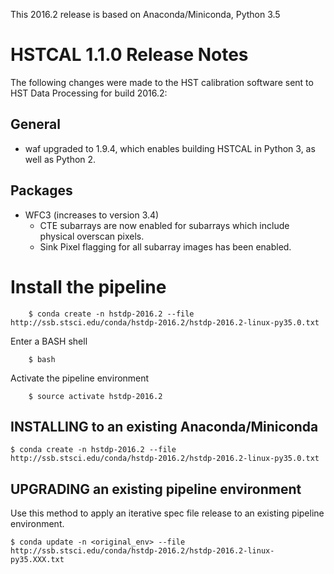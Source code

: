 This 2016.2 release is based on Anaconda/Miniconda, Python 3.5


HSTCAL 1.1.0 Release Notes
==========================
The following changes were made to the HST calibration software sent to HST Data Processing for build 2016.2:

General
-------
- waf upgraded to 1.9.4, which enables building HSTCAL in Python 3, as well as Python 2.

Packages
--------
- WFC3 (increases to version 3.4)
    - CTE subarrays are now enabled for subarrays which include physical overscan pixels.
    - Sink Pixel flagging for all subarray images has been enabled.


Install the pipeline
====================
```
    $ conda create -n hstdp-2016.2 --file http://ssb.stsci.edu/conda/hstdp-2016.2/hstdp-2016.2-linux-py35.0.txt
```
Enter a BASH shell
```
    $ bash
```
Activate the pipeline environment
```
    $ source activate hstdp-2016.2
```

INSTALLING to an existing Anaconda/Miniconda
--------------------------------------------
```
$ conda create -n hstdp-2016.2 --file http://ssb.stsci.edu/conda/hstdp-2016.2/hstdp-2016.2-linux-py35.0.txt
```

UPGRADING an existing pipeline environment
------------------------------------------
Use this method to apply an iterative spec file release to an existing pipeline environment.
```
$ conda update -n <original_env> --file http://ssb.stsci.edu/conda/hstdp-2016.2/hstdp-2016.2-linux-py35.XXX.txt
```

